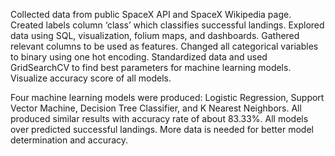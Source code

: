 Collected data from public SpaceX API and SpaceX Wikipedia page. Created labels  column ‘class’ which classifies successful landings. Explored data using SQL,  visualization, folium maps, and dashboards. Gathered relevant columns to be used as  features. Changed all categorical variables to binary using one hot encoding.  Standardized data and used GridSearchCV to find best parameters for machine learning  models. Visualize accuracy score of all models.

Four machine learning models were produced: Logistic Regression, Support Vector  Machine, Decision Tree Classifier, and K Nearest Neighbors. All produced similar results  with accuracy rate of about 83.33%. All models over predicted successful landings. More  data is needed for better model determination and accuracy.
